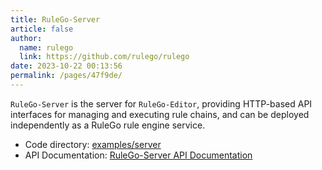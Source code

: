 ```yaml
---
title: RuleGo-Server
article: false
author: 
  name: rulego
  link: https://github.com/rulego/rulego
date: 2023-10-22 00:13:56
permalink: /pages/47f9de/
---
```


`RuleGo-Server` is the server for `RuleGo-Editor`, providing HTTP-based API interfaces for managing and executing rule chains, and can be deployed independently as a RuleGo rule engine service.

- Code directory: [examples/server](https://github.com/rulego/rulego/tree/main/examples/server)
- API Documentation: [RuleGo-Server API Documentation](https://apifox.com/apidoc/shared-d17a63fe-2201-4e37-89fb-f2e8c1cbaf40)
